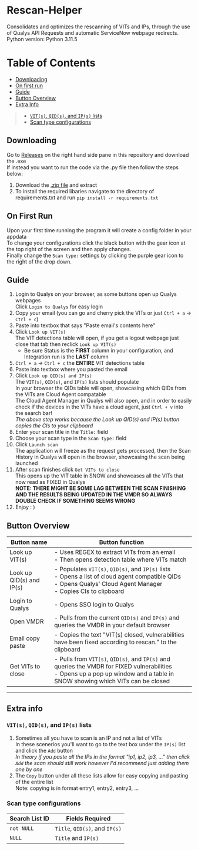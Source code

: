 # Rescan-Helper
 Consolidates and optimizes the rescanning of VITs and IPs, through the use of Qualys API Requests and automatic ServiceNow webpage redirects. 
 <br />
 Python version: Python 3.11.5
# Table of Contents
* [Downloading](#downloading)
* [On first run](#on-first-run)
* [Guide](#guide)
* [Button Overview](#button-overview)
* [Extra Info](#extra-info)
> * [`VIT(s)`, `QID(s)`, and `IP(s)` lists](#vits-qids-and-ips-lists)
> * [Scan type configurations](#scan-type-configurations)

## Downloading
Go to [Releases](https://github.com/dakotaPPP/Rescan-Helper/releases/) on the right hand side pane in this repository and download the .exe <br />
If instead you want to run the code via the .py file then follow the steps below:
1. Download the [.zip file](https://github.com/dakotaPPP/Rescan-Helper/archive/refs/heads/main.zip) and extract 
2. To install the required libaries navigate to the directory of requirements.txt and run `pip install -r requirements.txt`

## On First Run
Upon your first time running the program it will create a config folder in your appdata<br />
To change your configurations click the black button with the gear icon at the top right of the screen and then apply changes. <br />
Finally change the `Scan type:` settings by clicking the purple gear icon to the right of the drop down.

## Guide
1. Login to Qualys on your browser, as some buttons open up Qualys webpages<br />Click `Login to Qualys` for easy login
2. Copy your email (you can go and cherry pick the VITs or just `Ctrl + a` -> `Ctrl + c`)
3. Paste into textbox that says "Paste email's contents here"
4. Click `Look up VIT(s)` <br />
The VIT detections table will open, if you get a logout webpage just close that tab then reclick `Look up VIT(s)`
    - Be sure Status is the **FIRST** column in your configuration, and Integration run is the **LAST** column 
5. `Ctrl + a` -> `Ctrl + c` the **ENTIRE** VIT detections table 
6. Paste into textbox where you pasted the email
7. Click `Look up QID(s) and IP(s)`<br />
The `VIT(s)`, `QID(s)`, and `IP(s)` lists should populate<br />
In your browser the QIDs table will open, showcasing which QIDs from the VITs are Cloud Agent compatable <br />
The Cloud Agent Manager in Qualys will also open, and in order to easily check if the devices in the VITs have a cloud agent, just `Ctrl + v` into the search bar! <br />
*The above step works because the Look up QID(s) and IP(s) button copies the CIs to your clipboard* 
8. Enter your scan title in the `Title:` field
9. Choose your scan type in the `Scan type:` field
10. Click `Launch scan`<br />
The application will freeze as the request gets processed, then the Scan History in Qualys will open in the browser, showcasing the scan being launched
11. After scan finishes click `Get VITs to close`<br />
This opens up the VIT table in SNOW and showcases all the VITs that now read as FIXED in Qualys<br />
**NOTE: THERE MIGHT BE SOME LAG BETWEEN THE SCAN FINISHING AND THE RESULTS BEING UPDATED IN THE VMDR SO ALWAYS DOUBLE CHECK IF SOMETHING SEEMS WRONG**
23. Enjoy : ) 

## Button Overview
| Button name | Button function |
| ----------- | --------------- |
| Look up VIT(s) | - Uses REGEX to extract VITs from an email <br /> - Then opens detection table where VITs match |
| Look up QID(s) and IP(s) | - Populates `VIT(s)`, `QID(s)`, and `IP(s)` lists<br />- Opens a list of cloud agent compatible QIDs<br />- Opens Qualys' Cloud Agent Manager<br />- Copies CIs to clipboard |
| Login to Qualys | - Opens SSO login to Qualys |
| Open VMDR | - Pulls from the current `QID(s)` and `IP(s)` and queries the VMDR in your default browser |
| Email copy paste | - Copies the text "VIT(s) closed, vulnerabilities have been fixed according to rescan." to the clipboard |
| Get VITs to close | - Pulls from `VIT(s)`, `QID(s)`, and `IP(s)` and queries the VMDR for FIXED vulnerabilities<br />- Opens up a pop up window and a table in SNOW showing which VITs can be closed|
---
## Extra info
### `VIT(s)`, `QID(s)`, and `IP(s)` lists
1. Sometimes all you have to scan is an IP and not a list of VITs<br />
In these scenerios you'll want to go to the text box under the `IP(s)` list and click the `Add` button<br />*In theory if you paste all the IPs in the format "ip1, ip2, ip3, ..." then click `Add` the scan should still work however I'd recommend just adding them one by one*<br />
2. The `Copy` button under all these lists allow for easy copying and pasting of the entire list<br />Note: copying is in format entry1, entry2, entry3, ...

### Scan type configurations
| Search List ID | Fields Required |
| ---- | ---- |
| `not NULL` | `Title`, `QID(s)`, and `IP(s)` |
| `NULL` | `Title` and `IP(s)` |